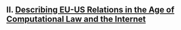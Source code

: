 ## II. [Describing EU-US Relations in the Age of Computational Law and the Internet](https://github.com/lexmerca/TTIPv2_ToC)

